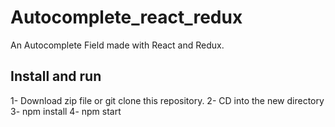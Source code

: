 # Autocomplete_react_redux

An Autocomplete Field made with React and Redux.

## Install and run

1- Download zip file or git clone this repository.
2- CD into the new directory
3- npm install
4- npm start

